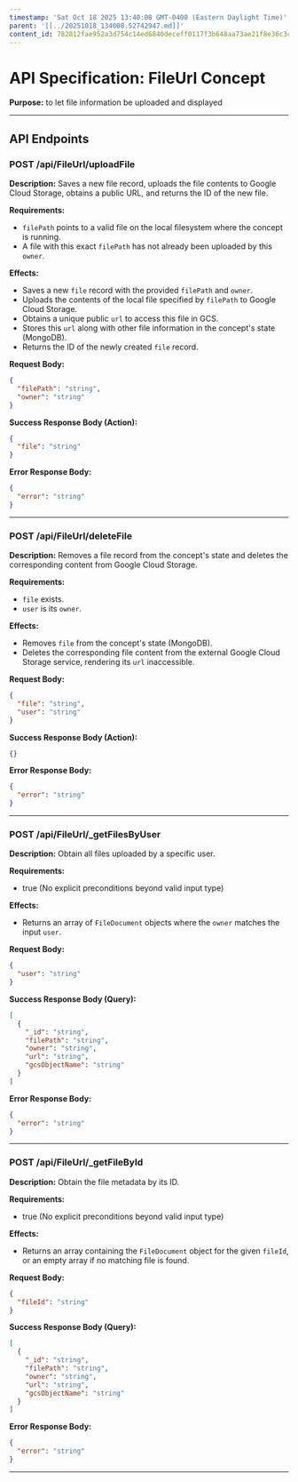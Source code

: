 ```yaml
---
timestamp: 'Sat Oct 18 2025 13:40:08 GMT-0400 (Eastern Daylight Time)'
parent: '[[../20251018_134008.52742947.md]]'
content_id: 782812fae952a3d754c14ed6840deceff0117f3b648aa73ae21f8e36c3c85771
---
```


# API Specification: FileUrl Concept

**Purpose:** to let file information be uploaded and displayed

***

## API Endpoints

### POST /api/FileUrl/uploadFile

**Description:** Saves a new file record, uploads the file contents to Google Cloud Storage, obtains a public URL, and returns the ID of the new file.

**Requirements:**

* `filePath` points to a valid file on the local filesystem where the concept is running.
* A file with this exact `filePath` has not already been uploaded by this `owner`.

**Effects:**

* Saves a new `file` record with the provided `filePath` and `owner`.
* Uploads the contents of the local file specified by `filePath` to Google Cloud Storage.
* Obtains a unique public `url` to access this file in GCS.
* Stores this `url` along with other file information in the concept's state (MongoDB).
* Returns the ID of the newly created `file` record.

**Request Body:**

```json
{
  "filePath": "string",
  "owner": "string"
}
```

**Success Response Body (Action):**

```json
{
  "file": "string"
}
```

**Error Response Body:**

```json
{
  "error": "string"
}
```

***

### POST /api/FileUrl/deleteFile

**Description:** Removes a file record from the concept's state and deletes the corresponding content from Google Cloud Storage.

**Requirements:**

* `file` exists.
* `user` is its `owner`.

**Effects:**

* Removes `file` from the concept's state (MongoDB).
* Deletes the corresponding file content from the external Google Cloud Storage service, rendering its `url` inaccessible.

**Request Body:**

```json
{
  "file": "string",
  "user": "string"
}
```

**Success Response Body (Action):**

```json
{}
```

**Error Response Body:**

```json
{
  "error": "string"
}
```

***

### POST /api/FileUrl/\_getFilesByUser

**Description:** Obtain all files uploaded by a specific user.

**Requirements:**

* true (No explicit preconditions beyond valid input type)

**Effects:**

* Returns an array of `FileDocument` objects where the `owner` matches the input `user`.

**Request Body:**

```json
{
  "user": "string"
}
```

**Success Response Body (Query):**

```json
[
  {
    "_id": "string",
    "filePath": "string",
    "owner": "string",
    "url": "string",
    "gcsObjectName": "string"
  }
]
```

**Error Response Body:**

```json
{
  "error": "string"
}
```

***

### POST /api/FileUrl/\_getFileById

**Description:** Obtain the file metadata by its ID.

**Requirements:**

* true (No explicit preconditions beyond valid input type)

**Effects:**

* Returns an array containing the `FileDocument` object for the given `fileId`, or an empty array if no matching file is found.

**Request Body:**

```json
{
  "fileId": "string"
}
```

**Success Response Body (Query):**

```json
[
  {
    "_id": "string",
    "filePath": "string",
    "owner": "string",
    "url": "string",
    "gcsObjectName": "string"
  }
]
```

**Error Response Body:**

```json
{
  "error": "string"
}
```

***
